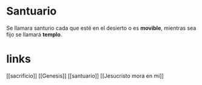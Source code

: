 # Santuario
Se llamara santurio cada que esté en el desierto o es **movible**, mientras sea fijo se llamará **templo**.

# links
[[sacrificio]]
[[Genesis]]
[[santuario]]
[[Jesucristo mora en mi]]

